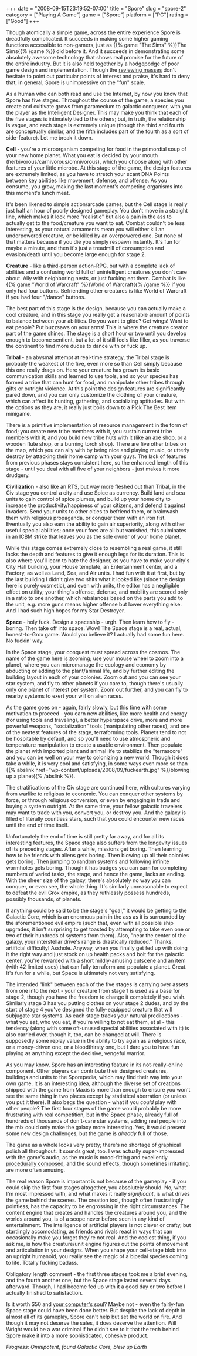+++
date = "2008-09-15T23:19:52-07:00"
title = "Spore"
slug = "spore-2"
category = ["Playing A Game"]
game = ["Spore"]
platform = ["PC"]
rating = ["Good"]
+++

Though atomically a simple game, across the entire experience Spore is dreadfully complicated.  It succeeds in making some higher gaming functions accessible to non-gamers, just as {{% game "The Sims" %}}The Sims{{% /game %}} did before it.  And it succeeds in demonstrating some absolutely awesome technology that shows real promise for the future of the entire industry.  But it is also held together by a hodgepodge of poor game design and implementation.  Though the <a href="http://www.metacritic.com/games/platforms/pc/spore/">reviewing masses</a> don't hesitate to point out particular points of interest and praise, it's hard to deny that, in general, Spore is unimpressive on the "fun" scale.

As a human who can both read and use the Internet, by now you know that Spore has five stages.  Throughout the course of the game, a species you create and cultivate grows from paramecium to galactic conqueror, with you the player as the Intelligent Designer.  This may make you think that each of the five stages is intimately tied to the others; but, in truth, the relationship is vague, and each stage is extremely unique (though the third and fourth are conceptually similar, and the fifth includes part of the fourth as a sort of side-feature).  Let me break it down.

<b>Cell</b> - you're a microorganism competing for food in the primordial soup of your new home planet.  What you eat is decided by your mouth (herbivorous/carnivorous/omnivorous), which you choose along with other features of your little microbe.  At this stage of the game, the design features are extremely limited, as you have to stretch your scant DNA Points between key abilities like movement, defense, and offense.  As you consume, you grow, making the last moment's competing organisms into this moment's lunch meat.

It's been likened to simple action/arcade games, but the Cell stage is really just half an hour of poorly designed gameplay.  You don't move in a straight line, which makes it look more "realistic" but also a pain in the ass to actually get to the food/creature you want to eat.  Combat couldn't be less interesting, as your natural armaments mean you will either kill an underpowered creature, or be killed by an overpowered one.  But none of that matters because if you die you simply respawn instantly.  It's fun for maybe a minute, and then it's just a treadmill of consumption and evasion/death until you become large enough for stage 2.

<b>Creature</b> - like a third-person action-RPG, but with a complete lack of abilities and a confusing world full of unintelligent creatures you don't care about.  Ally with neighboring nests, or just fucking eat them.  Combat is like {{% game "World of Warcraft" %}}World of Warcraft{{% /game %}} if you only had four buttons.  Befriending other creatures is like World of Warcraft if you had four "/dance" buttons.

The best part of this stage is the design, because you can actually make a cool creature, and in this stage you really get a reasonable amount of points to balance between your abilities.  Do you want to glide?  Get wings!  Want to eat people?  Put buzzsaws on your arms!  This is where the creature creator part of the game shines.  The stage is a short hour or two until you develop enough to become sentient, but a lot of it still feels like filler, as you traverse the continent to find more dudes to dance with or fuck up.

<b>Tribal</b> - an abysmal attempt at real-time strategy, the Tribal stage is probably the weakest of the five, even more so than Cell simply because this one really drags on.  Here your creature has grown its basic communication skills and learned to use tools, and so your species has formed a tribe that can hunt for food, and manipulate other tribes through gifts or outright violence.  At this point the design features are significantly pared down, and you can only customize the clothing of your creature, which can affect its hunting, gathering, and socializing aptitudes.  But with the options as they are, it really just boils down to a Pick The Best Item minigame.

There is a primitive implementation of resource management in the form of food; you create new tribe members with it, you sustain current tribe members with it, and you build new tribe huts with it (like an axe shop, or a wooden flute shop, or a burning torch shop).  There are five other tribes on the map, which you can ally with by being nice and playing music, or utterly destroy by attacking their home camp with your guys.  The lack of features from previous phases stays consistent here, so the enhanced length of this stage - until you deal with all five of your neighbors - just makes it more drudgery.

<b>Civilization</b> - also like an RTS, but way more fleshed out than Tribal, in the Civ stage you control a city and use Spice as currency.  Build land and sea units to gain control of spice plumes, and build up your home city to increase the productivity/happiness of your citizens, and defend it against invaders.  Send your units to other cities to befriend them, or brainwash them with religious propaganda, or conquer them with an iron fist.  Eventually you also earn the ability to gain air superiority, along with other useful special abilities; once your foes are all but vanished, this culminates in an ICBM strike that leaves you as the sole owner of your home planet.

While this stage comes extremely close to resembling a real game, it still lacks the depth and features to give it enough legs for its duration.  This is also where you'll learn to hate the designer, as you have to make your city's City Hall building, your House template, an Entertainment center, and a Factory, as well as Land, Sea, and Air units.  I had fun with it at first, but by the last building I didn't give two shits what it looked like (since the design here is purely cosmetic), and even with units, the editor has a negligible effect on utility; your thing's offense, defense, and mobility are scored only in a ratio to one another, which rebalances based on the parts you add to the unit, e.g. more guns means higher offense but lower everything else.  And I had such high hopes for my Star Destroyer.

<b>Space</b> - holy fuck.  Design a spaceship - urgh.  Then learn how to fly - boring.  Then take off into space.  Wow!  The Space stage is a real, actual, honest-to-Grox game.  Would you believe it?  I actually had some fun here.  No fuckin' way.

In the Space stage, your conquest must spread across the cosmos.  The name of the game here is zooming; use your mouse wheel to zoom into a planet, where you can micromanage the ecology and economy by abducting or adding to the plant/animal life, and by further editing the building layout in each of your colonies.  Zoom out and you can see your star system, and fly to other planets if you care to, though there's usually only one planet of interest per system.  Zoom out further, and you can fly to nearby systems to exert your will on alien races.

As the game goes on - again, fairly slowly, but this time with some motivation to proceed - you earn new abilities, like more health and energy (for using tools and traveling), a better hyperspace drive, more and more powerful weapons, "socialization" tools (manipulating other races), and one of the neatest features of the stage, terraforming tools.  Planets tend to not be hospitable by default, and so you'll need to use atmospheric and temperature manipulation to create a usable environment.  Then populate the planet with imported plant and animal life to stabilize the "terrascore" and you can be well on your way to colonizing a new world.  Though it does take a while, it is very cool and satisfying, in some ways even more so than {{% abslink href="wp-content/uploads/2008/09/fuckearth.jpg" %}}blowing up a planet{{% /abslink %}}.

The stratifications of the Civ stage are continued here, with cultures varying from warlike to religious to economic.  You can conquer other systems by force, or through religious conversion, or even by engaging in trade and buying a system outright.  At the same time, your fellow galactic travelers may want to trade with you, convert you, or destroy you.  And the galaxy is filled of literally countless stars, such that you could encounter new races until the end of time itself.

Unfortunately the end of time is still pretty far away, and for all its interesting features, the Space stage also suffers from the longevity issues of its preceding stages.  After a while, missions get boring.  Then learning how to be friends with aliens gets boring.  Then blowing up all their colonies gets boring.  Then jumping to random systems and following infinite wormholes gets boring.  Though it has badges you can earn for completing numbers of varied tasks, the stage, and hence the game, lacks an ending.  With the sheer size of the galaxy, there's absolutely no way you can conquer, or even see, the whole thing.  It's similarly unreasonable to expect to defeat the evil Grox empire, as they ruthlessly possess hundreds, possibly thousands, of planets.

If anything could be said to be the stage's "goal," it would be getting to the Galactic Core, which is an enormous pain in the ass as it is surrounded by the aforementioned evil empire (such that, even with all possible ship upgrades, it isn't surprising to get toasted by attempting to take even one or two of their hundreds of systems from them).  Also, "near the center of the galaxy, your interstellar drive's range is drastically reduced."  Thanks, artificial difficulty!  Asshole.  Anyway, when you finally get fed up with doing it the right way and just stock on up health packs and bolt for the galactic center, you're rewarded with a short mildly-amusing cutscene and an item (with 42 limited uses) that can fully terraform and populate a planet.  Great.  It's fun for a while, but Space is ultimately not very satisfying.

The intended "link" between each of the five stages is carrying over assets from one into the next - your creature from stage 1 is used as a base for stage 2, though you have the freedom to change it completely if you wish.  Similarly stage 3 has you putting clothes on your stage 2 dudes, and by the start of stage 4 you've designed the fully-equipped creature that will subjugate star systems.  As each stage tracks your natural predilections - what you eat, who you eat, if you're willing to not eat them, et al - this tendency (along with some oft-unused special abilities associated with it) is also carried over, though it, too, can be changed at will.  There is supposedly some replay value in the ability to try again as a religious race, or a money-driven one, or a bloodthirsty one, but I dare you to have fun playing as anything except the decisive, vengeful warrior.

As you may know, Spore has an interesting feature in its not-really-online component.  Other players can contribute their designed creatures, buildings and units to the Sporepedia, which may find their way into your own game.  It is an interesting idea, although the diverse set of creations shipped with the game from Maxis is more than enough to ensure you won't see the same thing in two places except by statistical aberration (or unless you put it there).  It also begs the question - what if you <i>could</i> play with other people?  The first four stages of the game would probably be more frustrating with real competition, but in the Space phase, already full of hundreds of thousands of don't-care star systems, adding real people into the mix could only make the galaxy more interesting.  Yes, it would present some new design challenges, but the game is <i>already</i> full of those.

The game as a whole looks very pretty; there's no shortage of graphical polish all throughout.  It sounds great, too.  I was actually super-impressed with the game's audio, as the music is mood-fitting and excellently <a href="http://en.wikipedia.org/wiki/Spore_(2008_video_game)#Music">procedurally composed</a>, and the sound effects, though sometimes irritating, are more often amusing.

The real reason Spore is important is not because of the gameplay - if you could skip the first four stages altogether, you absolutely should.  No, what I'm most impressed with, and what makes it really <i>significant</i>, is what drives the game behind the scenes.  The creation tool, though often frustratingly pointless, has the capacity to be engrossing in the right circumstances.  The content engine that creates and handles the creatures around you, and the worlds around you, is of a scope never before seen in any kind of entertainment.  The intelligence of artificial players is not clever or crafty, but startlingly accomodating, as friends and rivals react in ways that can occasionally make you forget they're not real.  And the coolest thing, if you ask me, is how the creature/unit engine figures out the points of movement and articulation in your designs.  When you shape your cell-stage blob into an upright humanoid, you really see the magic of a bipedal species coming to life.  Totally fucking badass.

Obligatory length comment - the first three stages took me a brief evening, and the fourth another one, but the Space stage lasted several days afterward.  Though, I had become fed up with it a good day or two before I actually finished to satisfaction.

Is it worth $50 and <a href="http://games.slashdot.org/article.pl?sid=08/09/08/1613250">your computer's soul</a>?  Maybe not - even the fairly-fun Space stage could have been done better.  But despite the lack of depth in almost all of its gameplay, Spore can't help but set the world on fire.  And though it may not deserve the sales, it does deserve the attention.  Will Wright would be a war criminal if he didn't see to it that the tech behind Spore make it into a more sophisticated, cohesive product.

<i>Progress: Omnipotent, found Galactic Core, blew up Earth</i>
